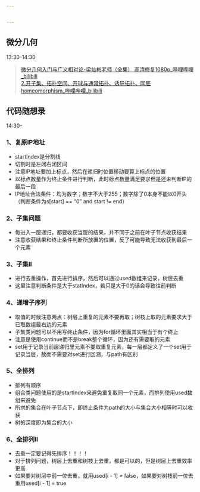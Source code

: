 ```yaml
---


---
```


<h2 id="微分几何">微分几何</h2>
<p>13:30-14:30</p>
<blockquote>
<p><a href="https://www.bilibili.com/video/BV1qF411t72r?spm_id_from=333.788.videopod.episodes&amp;vd_source=96ef48634663967d0116e79abff26934">微分几何入门与广义相对论-梁灿彬老师（全集） 高清修复1080p_哔哩哔哩_bilibili</a><br>
<a href="https://www.bilibili.com/video/BV1qF411t72r?spm_id_from=333.788.videopod.episodes&amp;vd_source=96ef48634663967d0116e79abff26934&amp;p=2">2.开子集、拓扑空间、开球与通常拓扑、诱导拓扑、同胚homeomorphism_哔哩哔哩_bilibili</a></p>
</blockquote>
<h2 id="代码随想录">代码随想录</h2>
<p>14:30-</p>
<h3 id="、复原ip地址">1、复原IP地址</h3>
<ul>
<li>startIndex是分割线</li>
<li>切割时是左闭右闭区间</li>
<li>注意IP地址要加上标点，然后在递归时位置移动要算上标点的位置</li>
<li>以标点数量作为终止条件进行判断，此时标点数量满足要求但是还未判断IP的最后一段</li>
<li>IP地址合法条件：均为数字；数字不大于255；数字除了0本身不能以0开头（判断条件为s[start] == “0” and start != end）</li>
</ul>
<h3 id="、子集问题">2、子集问题</h3>
<ul>
<li>每进入一层递归，都要收获当层的结果，并不同于之前在叶子节点收获结果</li>
<li>注意收获结果和终止条件判断所放置的位置，反了可能导致无法收获到最后一个元素</li>
</ul>
<h3 id="、子集ii">3、子集II</h3>
<ul>
<li>进行去重操作，首先进行排序，然后可以通过used数组来记录，树层去重</li>
<li>这里注意判断条件是大于statIndex，若只是大于0的话会导致往前判断</li>
</ul>
<h3 id="、递增子序列">4、递增子序列</h3>
<ul>
<li>取值的时候注意两点：树层上重复的元素不要再取；树枝上取的元素要求大于已取数组最右边的元素</li>
<li>子集类问题可以不用写终止条件，因为for循环里面其实相当于有个终止</li>
<li>注意是使用continue而不是break整个循环，因为还有需要取的元素</li>
<li>set用于记录当前层递归里元素不要取重复元素，每一层都定义了一个set用于记录当层，故而不需要对set进行回溯，与path有区别</li>
</ul>
<h3 id="、全排列">5、全排列</h3>
<ul>
<li>排列有顺序</li>
<li>组合类问题使用的是startIndex来避免重复取同一个元素，而排列使用used数组来避免</li>
<li>所求的集合在叶子节点下，即终止条件为path的大小与集合大小相等时可以收获</li>
<li>树的深度即为集合的大小</li>
</ul>
<h3 id="、全排列ii">6、全排列II</h3>
<ul>
<li>去重一定要记得先排序！！！！</li>
<li>对于排列问题，树层上去重和树枝上去重，都是可以的，但是树层上去重效率更高</li>
<li>如果要对树层中前一位去重，就用used[i - 1] = false，如果要对树枝前一位去重用used[i - 1] = true</li>
</ul>

